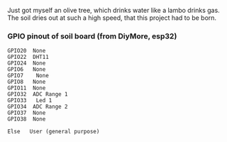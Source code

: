 Just got myself an olive tree, which drinks water like a lambo drinks gas.  
The soil dries out at such a high speed, that this project had to be born.

### GPIO pinout of soil board (from DiyMore, esp32)
```GPIO16 	LedLink
GPIO20 	None
GPIO22 	DHT11
GPIO24 	None
GPIO6  	None
GPIO7	 None
GPIO8  	None
GPIO11 	None
GPIO32 	ADC Range 1
GPIO33	 Led 1
GPIO34 	ADC Range 2
GPIO37 	None
GPIO38 	None

Else   User (general purpose)
```